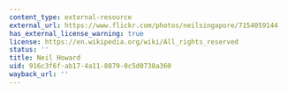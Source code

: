 ```yaml
---
content_type: external-resource
external_url: https://www.flickr.com/photos/neilsingapore/7154059144
has_external_license_warning: true
license: https://en.wikipedia.org/wiki/All_rights_reserved
status: ''
title: Neil Howard
uid: 916c3f6f-ab17-4a11-8879-0c5d0738a360
wayback_url: ''
---
```

